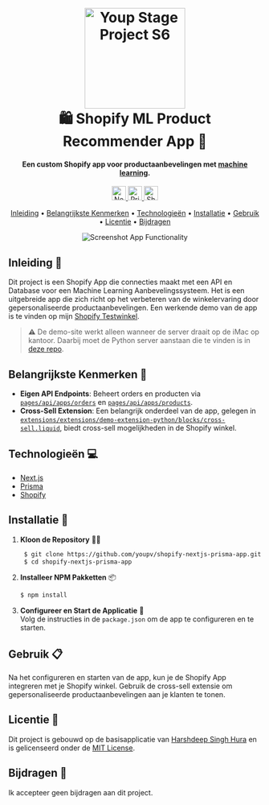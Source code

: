 
<h1 align="center">
  <br>
  <a href="https://youpteststore1.myshopify.com"><img src="https://github.com/youpv/shopify-nextjs-prisma-app/blob/dee72f565eae546ebb59663cdf7356562ecc9c14/.github/assets/ProjectLogo.png?raw=true" alt="Youp Stage Project S6" width="200"></a>
  <br>
  🛍️ Shopify ML Product Recommender App 🧠
  <br>
</h1>

<h4 align="center">Een custom Shopify app voor productaanbevelingen met <a href="https://github.com/youpv/ML-Aanbevelingssysteem" target="_blank">machine learning</a>.</h4>

<p align="center">
  <a href="https://nextjs.org/">
    <img src="https://img.shields.io/badge/next%20js-000000?style=for-the-badge&logo=nextdotjs&logoColor=white" 
         alt="Next.js" height="28">
  </a>
  <a href="https://www.prisma.io/">
    <img src="https://img.shields.io/badge/Prisma-3982CE?style=for-the-badge&logo=Prisma&logoColor=white" 
         alt="Prisma ORM" height="28">
  </a>
  <a href="https://shopify.dev/docs/apps">
    <img src="https://img.shields.io/badge/shopify-8DB543?style=for-the-badge&logo=Shopify&logoColor=white" 
         alt="Shopify" height="28">
  </a>
</p>

<p align="center">
  <a href="#inleiding-🚀">Inleiding</a> •
  <a href="#belangrijkste-kenmerken-🌟">Belangrijkste Kenmerken</a> •
  <a href="#technologieën-💻">Technologieën</a> •
  <a href="#installatie-💾">Installatie</a> •
  <a href="#gebruik-📋">Gebruik</a> •
  <a href="#licentie-📜">Licentie</a> •
  <a href="#bijdragen-👥">Bijdragen</a>
</p>

<p align="center">
  <img src="https://github.com/youpv/shopify-nextjs-prisma-app/blob/dee72f565eae546ebb59663cdf7356562ecc9c14/.github/assets/shopify-app-preview.gif?raw=true" alt="Screenshot App Functionality">
</p>

## Inleiding 🚀
Dit project is een Shopify App die connecties maakt met een API en Database voor een Machine Learning Aanbevelingssysteem. Het is een uitgebreide app die zich richt op het verbeteren van de winkelervaring door gepersonaliseerde productaanbevelingen. Een werkende demo van de app is te vinden op mijn [Shopify Testwinkel](https://youpteststore1.myshopify.com).
> **⚠️** De demo-site werkt alleen wanneer de server draait op de iMac op kantoor. Daarbij moet de Python server aanstaan die te vinden is in [deze repo](https://github.com/youpv/ML-Aanbevelingssysteem).

## Belangrijkste Kenmerken 🌟
- **Eigen API Endpoints**: Beheert orders en producten via [`pages/api/apps/orders`](https://github.com/youpv/shopify-nextjs-prisma-app/tree/main/pages/api/apps/orders) en [`pages/api/apps/products`](https://github.com/youpv/shopify-nextjs-prisma-app/tree/main/pages/api/apps/products).
- **Cross-Sell Extension**: Een belangrijk onderdeel van de app, gelegen in [`extensions/extensions/demo-extension-python/blocks/cross-sell.liquid`](https://github.com/youpv/shopify-nextjs-prisma-app/blob/main/extensions/extensions/demo-extension-python/blocks/cross-sell.liquid), biedt cross-sell mogelijkheden in de Shopify winkel.

## Technologieën 💻
- [Next.js](https://nextjs.org/)
- [Prisma](https://www.prisma.io/)
- [Shopify](https://shopify.dev/docs/apps)

## Installatie 💾

1. **Kloon de Repository** 👨‍💻
   ```bash
    $ git clone https://github.com/youpv/shopify-nextjs-prisma-app.git
    $ cd shopify-nextjs-prisma-app
    ```

2. **Installeer NPM Pakketten** 📦
   ```bash
   $ npm install
   ```

3. **Configureer en Start de Applicatie** 🌟  
   Volg de instructies in de `package.json` om de app te configureren en te starten.

## Gebruik 📋
Na het configureren en starten van de app, kun je de Shopify App integreren met je Shopify winkel. Gebruik de cross-sell extensie om gepersonaliseerde productaanbevelingen aan je klanten te tonen.

## Licentie 📜
Dit project is gebouwd op de basisapplicatie van [Harshdeep Singh Hura](https://github.com/kinngh) en is gelicenseerd onder de [MIT License](LICENSE).

## Bijdragen 👥
Ik accepteer geen bijdragen aan dit project.